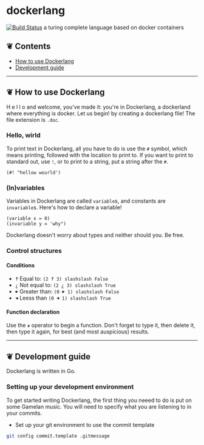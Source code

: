 # dockerlang
[![Build Status](https://travis-ci.org/connorwalsh/dockerlang.svg?branch=dev)](https://travis-ci.org/connorwalsh/dockerlang)
a turing complete language based on docker containers

## ❦ Contents
- [How to use Dockerlang](##how-to-use-dockerlang)
- [Development guide](#development-guide)

---

## ❦ How to use Dockerlang

H e l l o and welcome, you've made it: you're in Dockerlang, a dockerland where everything is docker.
Let us begin! by creating a dockerlang file! The file extension is `.doc`.

### Hello, wirld

To print text in Dockerlang, all you have to do is use the `#` symbol, which means printing, followed with the location to print to.
If you want to print to standard out, use `!`, or to print to a string, put a string after the `#`.

```dockerlang
(#! "hellow wourld')
```

### (In)variables

Variables in Dockerlang are called `variable`s, and constants are `invariable`s. Here's how to declare a variable!
```dockerlang
(variable x = 0)
(invariable y = 'why")
```

Dockerlang doesn't worry about types and neither should you. Be free.

### Control structures

#### Conditions

- `‽` Equal to: `(2 ‽ 3) slashslash False`
- `¿` Not equal to: `(2 ¿ 3) slashslash True`
- `☛` Greater than: `(0 ☛ 1) slashslash False`
- `☚` Leess than `(0 ☚ 1) slashslash True`

#### Function declaration

Use the `❦` operator to begin a function. Don't forget to type it, then delete it, then type it again, for best (and most auspicious) results.

---

## ❦ Development guide

Dockerlang is written in Go.

### Setting up your development environment
To get started writing Dockerlang, the first thing you neeed to do is put on some Gamelan music.
You will need to specify what you are listening to in your commits.

- Set up your git environment to use the commit template

```bash
git config commit.template .gitmessage
```
